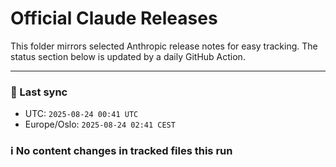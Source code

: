 # Official Claude Releases

This folder mirrors selected Anthropic release notes for easy tracking.
The status section below is updated by a daily GitHub Action.


---

<!-- sync-status:start -->

### 🔄 Last sync
- UTC: `2025-08-24 00:41 UTC`
- Europe/Oslo: `2025-08-24 02:41 CEST`

### ℹ️ No content changes in tracked files this run

<!-- sync-status:end -->




